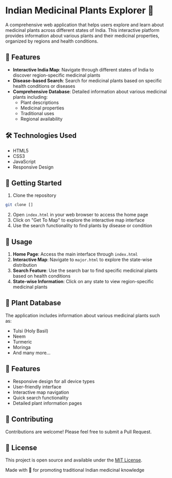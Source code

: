 # Indian Medicinal Plants Explorer 🌿

A comprehensive web application that helps users explore and learn about medicinal plants across different states of India. This interactive platform provides information about various plants and their medicinal properties, organized by regions and health conditions.

## 🌟 Features

- **Interactive India Map**: Navigate through different states of India to discover region-specific medicinal plants
- **Disease-based Search**: Search for medicinal plants based on specific health conditions or diseases
- **Comprehensive Database**: Detailed information about various medicinal plants including:
  - Plant descriptions
  - Medicinal properties
  - Traditional uses
  - Regional availability

## 🛠️ Technologies Used

- HTML5
- CSS3
- JavaScript
- Responsive Design

## 🚀 Getting Started

1. Clone the repository
```bash
git clone []
```

2. Open `index.html` in your web browser to access the home page
3. Click on "Get To Map" to explore the interactive map interface
4. Use the search functionality to find plants by disease or condition

## 📱 Usage

1. **Home Page**: Access the main interface through `index.html`
2. **Interactive Map**: Navigate to `major.html` to explore the state-wise distribution
3. **Search Feature**: Use the search bar to find specific medicinal plants based on health conditions
4. **State-wise Information**: Click on any state to view region-specific medicinal plants

## 🌿 Plant Database

The application includes information about various medicinal plants such as:
- Tulsi (Holy Basil)
- Neem
- Turmeric
- Moringa
- And many more...

## 🎨 Features

- Responsive design for all device types
- User-friendly interface
- Interactive map navigation
- Quick search functionality
- Detailed plant information pages

## 🤝 Contributing

Contributions are welcome! Please feel free to submit a Pull Request.

## 📝 License

This project is open source and available under the [MIT License](LICENSE).

Made with 💚 for promoting traditional Indian medicinal knowledge
